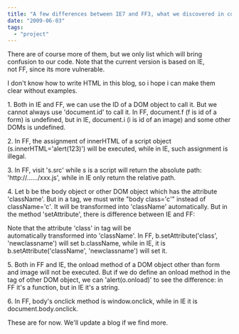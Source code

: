 ```yaml
---
title: "A few differences between IE7 and FF3, what we discovered in coding"
date: "2009-06-03"
tags: 
  - "project"
---
```


There are of course more of them, but we only list which will bring  
confusion to our code. Note that the current version is based on IE,  
not FF, since its more vulnerable.

  

I don't know how to write HTML in this blog, so i hope i can make them clear without examples.

  

1\. Both in IE and FF, we can use the ID of a DOM object to call it. But we cannot always use 'document.id' to call it. In FF, document.f (f is id of a form) is undefined, but in IE, document.i (i is id of an image) and some other DOMs is undefined.

  

2\. In FF, the assignment of innerHTML of a script object (s.innerHTML='alert(123)') will be executed, while in IE, such assignment is illegal.

  

3\. In FF, visit 's.src' while s is a script will return the absolute path: 'http://....../xxx.js', while in IE only return the relative path.

  

4\. Let b be the body object or other DOM object which has the attribute 'className'. But in a tag, we must write "body class='c'" instead of className='c'. It will be transformed into 'className' automatically. But in the method 'setAttribute', there is difference between IE and FF:

  

  
Note that the attribute 'class' in tag will be  
automatically transformed into 'className'. In FF, b.setAttribute('class', 'newclassname') will set b.className, while in IE, it is b.setAttribute('className', 'newclassname') will set it.

  

5\. Both in FF and IE, the onload method of a DOM object other than form and image will not be executed. But if we do define an onload method in the tag of other DOM object, we can 'alert(o.onload)' to see the difference: in FF it's a function, but in IE it's a string.

  

6\. In FF, body's onclick method is window.onclick, while in IE it is document.body.onclick.

  

These are for now. We'll update a blog if we find more.
